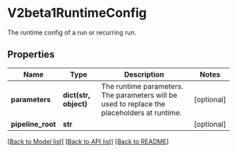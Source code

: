 # V2beta1RuntimeConfig

The runtime config of a run or recurring run.
## Properties
Name | Type | Description | Notes
------------ | ------------- | ------------- | -------------
**parameters** | **dict(str, object)** | The runtime parameters. The parameters will be used to replace  the placeholders at runtime. | [optional] 
**pipeline_root** | **str** |  | [optional] 

[[Back to Model list]](../README.md#documentation-for-models) [[Back to API list]](../README.md#documentation-for-api-endpoints) [[Back to README]](../README.md)


